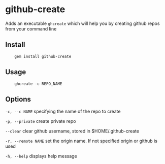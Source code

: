 github-create
==============

Adds an executable `ghcreate` which will help you by creating github repos from your command line

Install
--------

        gem install github-create


Usage
------

        ghcreate -c REPO_NAME

Options
--------

`-c, --c NAME`              specifying the name of the repo to create

`-p, --private`             create private repo

`--clear`                   clear github username, stored in $HOME/.github-create

`-r, --remote NAME`         set the origin name. If not specified origin or github is used

`-h, --help`                displays help message
